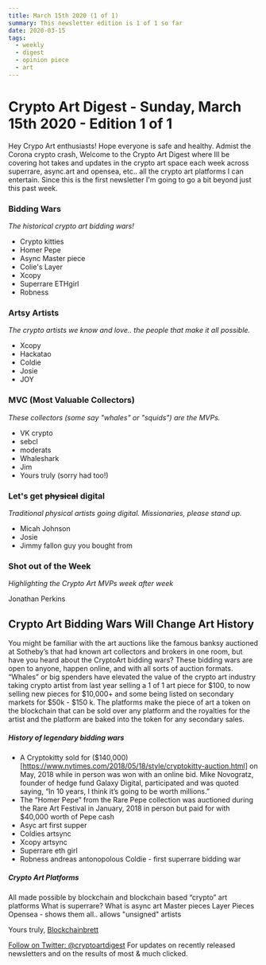 ```yaml
---
title: March 15th 2020 (1 of 1)
summary: This newsletter edition is 1 of 1 so far
date: 2020-03-15
tags:
  - weekly
  - digest
  - opinion piece
  - art
---
```


# Crypto Art Digest - Sunday, March 15th 2020 - Edition 1 of 1

Hey Crypo Art enthusiasts! Hope everyone is safe and healthy.
Admist the Corona crypto crash, Welcome to the Crypto Art Digest 
where Ill be covering hot takes and updates in the crypto art 
space each week across superrare, async.art and opensea, etc.. 
all the crypto art platforms I can entertain. Since this is the 
first newsletter I'm going to go a bit beyond just this past week.

### Bidding Wars 
*The historical crypto art bidding wars!*

* Crypto kitties
* Homer Pepe
* Async Master piece
* Colie's Layer
* Xcopy
* Superrare ETHgirl
* Robness

### Artsy Artists
*The crypto artists we know and love.. the people that make it
all possible.*

* Xcopy
* Hackatao
* Coldie
* Josie
* JOY


### MVC (Most Valuable Collectors)
*These collectors (some say "whales" or "squids") are the MVPs.*

* VK crypto
* sebcl 
* moderats
* Whaleshark
* Jim
* Yours truly (sorry had too!)

### Let's get ~~physical~~ digital
*Traditional physical artists going digital. Missionaries, please
stand up.*

* Micah Johnson
* Josie
* Jimmy fallon guy you bought from

### Shot out of the Week
*Highlighting the Crypto Art MVPs week after week*

Jonathan Perkins


## Crypto Art Bidding Wars Will Change Art History 

You might be familiar with the art auctions like the famous banksy
auctioned at Sotheby’s that had known art collectors and brokers in
one room, but have you heard about the CryptoArt bidding wars? These
bidding wars are open to anyone, happen online, and with all sorts 
of auction formats. “Whales” or big spenders have elevated the value 
of  the crypto art industry taking crypto artist from last year selling 
a 1 of 1 art piece for $100, to now selling new pieces for $10,000+ 
and some being listed on secondary markets for $50k - $150 k. The 
platforms make the piece of art a token on the blockchain that can be sold over any platform and the royalties for the artist and the platform are baked into the token for any secondary sales.

##### History of legendary bidding wars
* A Cryptokitty sold for ($140,000)[https://www.nytimes.com/2018/05/18/style/cryptokitty-auction.html] on May, 2018 while in person was won with an online bid. Mike Novogratz, founder of hedge fund Galaxy Digital, participated and was quoted saying, “In 10 years, I think it’s going to be worth millions.”
* The “Homer Pepe” from the Rare Pepe collection was auctioned during the Rare Art Festival in January, 2018 in person but paid for with $40,000 worth of Pepe cash 
* Asyc art first supper 
* Coldies artsync
* Xcopy artsync
* Superrare eth girl
* Robness andreas antonopolous Coldie - first superrare bidding war

##### Crypto Art Platforms
All made possible by blockchain and blockchain based “crypto” art platforms
What is superrare?
What is async art 
Master pieces
Layer Pieces
Opensea - shows them all.. allows "unsigned" artists




Yours truly,
[Blockchainbrett](https://twitter.com/web3brett)

<a class="twitter-follow-button"
  href="https://twitter.com/cryptoartdigest">
Follow on Twitter: @cryptoartdigest</a>
For updates on recently released newsletters
and on the results of most & much clicked.